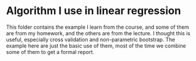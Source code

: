 # Algorithm I use in linear regression

This folder contains the example I learn from the course,  and some of them are from my homework, 
and the others are from the lecture. I thought this is useful, especially cross validation and 
non-parametric bootstrap. The example here are just the basic use of them, most of the time we combine
some of them to get a formal report.